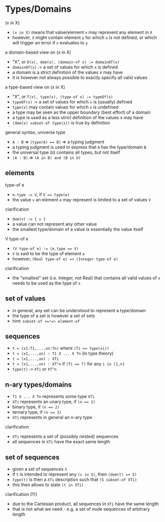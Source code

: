 
<!-- ======================================================================= -->
# Types/Domains

(x in X)

* `(x in X)` means that value/element `x` may represent any element in `X`
* however, `X` might contain element `y` for which `x` is not defined,
  or which will trigger an error if `x` evaluates to `y`

a domain-based view on (x in X)

* "X", or `D(x), dom(x), (domain-of x) := domainOf(x)`
* `domainOf(x)` := a set of values for which `x` is defined
* a domain is a strict definition of the values x may have
* it is however not always possible to exactly specify all valid values

a type-based view on (x in X)

* "X", or `T(x), type(x), (type-of x) := typeOf(x)`
* `typeOf(x)` := a set of values for which `x` is (usually) defined
* `type(x)` may contain values for which `x` is undefined
* a type may be seen as the upper boundary (best effort) of a domain
* a type is used as a less strict definition of the values x may have
* `(dom(x) subset-of type(x))` is true by definition

general syntax, universe type

* `A : B` => `(type(A) == B)` => a typing judgment
* a typing judgment is used to express that `A` has the type/domain `B`
* the universal type (`U`) contains all types, but not itself
* `(A : B)` => `(A in B) and (B in U)`

<!-- ======================================================================= -->
## elements

type-of e

* `e.type := V`, if `V == type(e)`
* the value `v` an element `e` may represent is limited to a set of values `V`

clarification

* `dom(v) := { v }`
* a value can not represent any other value
* the smallest type/domain of a value is essentially the value itself

V type-of e

* `(V type-of e) := (e.type == V)`
* `V` is said to be the type of element `e`
* however, `(Real type-of e) => (Integer type-of e)`

clarification

* the "smallest" set (i.e. Integer, not Real) that contains
  all valid values of `x` needs to be used as the type of `x`

<!-- ======================================================================= -->
## set of values

* in general, any set can be understood to represent a type/domain
* the type of a set is however a set of sets
* hint: `subset-of <=!=> element-of`

<!-- ======================================================================= -->
## sequences

* `t = (x1:T1,...,xn:Tn)` where `(Ti == type(xi))`
* `t = (x1,...,xn) : T1 X ... X Tn` (in type theory)
* `t = (x1,...,xn) : XTi`
* `t = (x1,...,xn) : XT^n` if `(Ti == T)` for any `i in [1,n]`
* `type(t)` := `XTi` or `XT^n`

<!-- ======================================================================= -->
## n-ary types/domains

* `T1 X ... X Tn` represents some type `XTi`
* `XTi` represents an unary type, if `(n == 1)`
* binary type, if `(n == 2)`
* ternary type, if `(n == 3)`
* `XTi` represents in general an n-ary type

clarification

* `XTi` represents a set of (possibly nested) sequences
* all sequences in `XTi` have the exact same length

<!-- ======================================================================= -->
## set of sequences

* given a set of sequences `S`
* if `t` is intended to represent any `(s in S)`, then `(dom(t) == S)`
* `type(t)` is then a `XTi` description such that `(S subset-of XTi)`
* this then allows to state `(t in XTi)`

clarification (!!!)

* due to the Cartesian product, all sequences in `XTi` have the same length
* that is not what we need - e.g. a set of node sequences of arbitrary length
